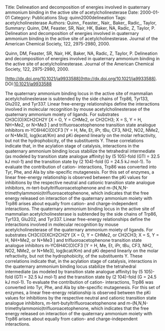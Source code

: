 Title: Delineation and decomposition of energies involved in quaternary ammonium binding in the active site of acetylcholinesterase
Date: 2000-01-01
Category: Publications
Slug: quinn2000delineation
Tags: acetylcholinesterase
Authors: Quinn,, Feaster,, Nair,, Baker,, Radic,, Taylor,
Summary: Quinn, DM, Feaster, SR, Nair, HK, Baker, NA, Radic, Z, Taylor, P. Delineation and decomposition of energies involved in quaternary ammonium binding in the active site of acetylcholinesterase. Journal of the American Chemical Society, 122, 2975-2980, 2000. 

Quinn, DM, Feaster, SR, Nair, HK, Baker, NA, Radic, Z, Taylor, P. Delineation and decomposition of energies involved in quaternary ammonium binding in the active site of acetylcholinesterase. Journal of the American Chemical Society, 122, 2975-2980, 2000. 

[http://dx.doi.org/10.1021/ja9933588](http://dx.doi.org/10.1021/ja9933588). DOI:[10.1021/ja9933588](http://dx.doi.org/10.1021/ja9933588)

The quaternary ammonium binding locus in the active site of mammalian acetylcholinesterase is subtended by the side chains of Trp86, Tyr133, Glu202, and Tyr337. Linear free-energy relationships define the interactions involved in molecular recognition by mouse acetylcholinesterase of the quaternary ammonium moiety of ligands. For substrates CH3C(O)XCH2CH2Y [X = O, Y = CHMe2, or CH2CH3; X = S, Y = H, NH+Me2, or N+Me3 ] and trifluoroacetophenone transition state analogue inhibitors m-YC6H4C(O)CF3 [Y = H, Me, Et, iPr, tBu, CF3, NH2, NO2, NMe2, or N+Me3], log(kcat/Km) and pKi depend linearly on the molar refractivity, but not the hydrophobicity, of the substituents Y. These correlations indicate that, in the acylation stage of catalysis, interactions in the quaternary ammonium binding locus stabilize the tetrahedral intermediate (as modeled by transition state analogue affinity) by (5 105)-fold (GTI = 32.5 kJ mol-1) and the transition state by (2 104)-fold (G = 24.5 kJ mol-1). To evaluate the contribution of cation- interactions, Trp86 was converted into Tyr, Phe, and Ala by site-specific mutagenesis. For this set of enzymes, a linear free-energy relationship is observed between the pKi values for inhibitions by the respective neutral and cationic transition state analogue inhibitors, m-tert-butyltrifluoroacetophenone and m-(N,N,N-trimethylammonio)trifluoroacetophenone, which indicates that the free energy released on interaction of the quaternary ammonium moiety with Trp86 arises about equally from cation- and charge-independent interactions. The quaternary ammonium binding locus in the active site of mammalian acetylcholinesterase is subtended by the side chains of Trp86, Tyr133, Glu202, and Tyr337. Linear free-energy relationships define the interactions involved in molecular recognition by mouse acetylcholinesterase of the quaternary ammonium moiety of ligands. For substrates CH3C(O)XCH2CH2Y [X = O, Y = CHMe2, or CH2CH3; X = S, Y = H, NH+Me2, or N+Me3 ] and trifluoroacetophenone transition state analogue inhibitors m-YC6H4C(O)CF3 [Y = H, Me, Et, iPr, tBu, CF3, NH2, NO2, NMe2, or N+Me3], log(kcat/Km) and pKi depend linearly on the molar refractivity, but not the hydrophobicity, of the substituents Y. These correlations indicate that, in the acylation stage of catalysis, interactions in the quaternary ammonium binding locus stabilize the tetrahedral intermediate (as modeled by transition state analogue affinity) by (5 105)-fold (GTI = 32.5 kJ mol-1) and the transition state by (2 104)-fold (G = 24.5 kJ mol-1). To evaluate the contribution of cation- interactions, Trp86 was converted into Tyr, Phe, and Ala by site-specific mutagenesis. For this set of enzymes, a linear free-energy relationship is observed between the pKi values for inhibitions by the respective neutral and cationic transition state analogue inhibitors, m-tert-butyltrifluoroacetophenone and m-(N,N,N-trimethylammonio)trifluoroacetophenone, which indicates that the free energy released on interaction of the quaternary ammonium moiety with Trp86 arises about equally from cation- and charge-independent interactions.
